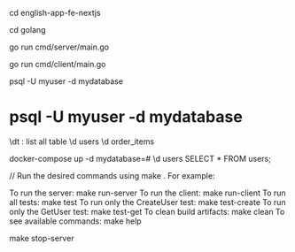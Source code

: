 cd english-app-fe-nextjs

cd golang

go run cmd/server/main.go

go run cmd/client/main.go

psql -U myuser -d mydatabase

# psql -U myuser -d mydatabase

\dt : list all table
\d users
\d order_items

docker-compose up -d
mydatabase=# \d users
SELECT \* FROM users;

//
Run the desired commands using make <target>. For example:

To run the server: make run-server
To run the client: make run-client
To run all tests: make test
To run only the CreateUser test: make test-create
To run only the GetUser test: make test-get
To clean build artifacts: make clean
To see available commands: make help

make stop-server
